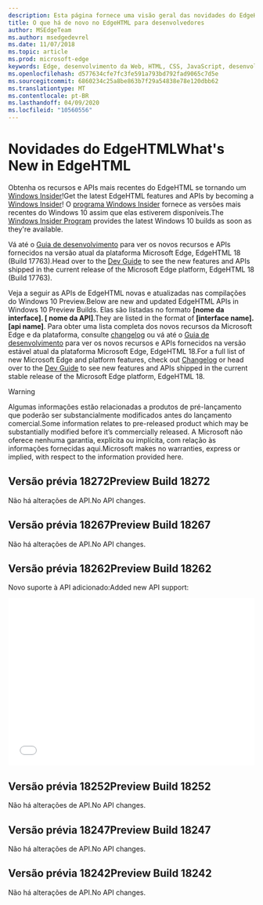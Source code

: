 ```yaml
---
description: Esta página fornece uma visão geral das novidades do EdgeHTML Preview Builds para desenvolvedores.
title: O que há de novo no EdgeHTML para desenvolvedores
author: MSEdgeTeam
ms.author: msedgedevrel
ms.date: 11/07/2018
ms.topic: article
ms.prod: microsoft-edge
keywords: Edge, desenvolvimento da Web, HTML, CSS, JavaScript, desenvolvedor, novidades do Edge, novas APIs no Edge, edgehtml, Builds preview do edgehtml
ms.openlocfilehash: d577634cfe7fc3fe591a793bd792fad9065c7d5e
ms.sourcegitcommit: 6860234c25a8be863b7f29a54838e78e120dbb62
ms.translationtype: MT
ms.contentlocale: pt-BR
ms.lasthandoff: 04/09/2020
ms.locfileid: "10560556"
---
```

# <span data-ttu-id="95632-104">Novidades do EdgeHTML</span><span class="sxs-lookup"><span data-stu-id="95632-104">What's New in EdgeHTML</span></span>

<span data-ttu-id="95632-105">Obtenha os recursos e APIs mais recentes do EdgeHTML se tornando um [Windows Insider](https://insider.windows.com/)!</span><span class="sxs-lookup"><span data-stu-id="95632-105">Get the latest EdgeHTML features and APIs by becoming a [Windows Insider](https://insider.windows.com/)!</span></span> <span data-ttu-id="95632-106">O [programa Windows Insider](https://insider.windows.com/) fornece as versões mais recentes do Windows 10 assim que elas estiverem disponíveis.</span><span class="sxs-lookup"><span data-stu-id="95632-106">The [Windows Insider Program](https://insider.windows.com/) provides the latest Windows 10 builds as soon as they're available.</span></span> 

<span data-ttu-id="95632-107">Vá até o [Guia de desenvolvimento](../dev-guide.md) para ver os novos recursos e APIs fornecidos na versão atual da plataforma Microsoft Edge, EdgeHTML 18 (Build 17763).</span><span class="sxs-lookup"><span data-stu-id="95632-107">Head over to the [Dev Guide](../dev-guide.md) to see the new features and APIs shipped in the current release of the Microsoft Edge platform, EdgeHTML 18 (Build 17763).</span></span> 

<span data-ttu-id="95632-108">Veja a seguir as APIs de EdgeHTML novas e atualizadas nas compilações do Windows 10 Preview.</span><span class="sxs-lookup"><span data-stu-id="95632-108">Below are new and updated EdgeHTML APIs in Windows 10 Preview Builds.</span></span> <span data-ttu-id="95632-109">Elas são listadas no formato **[nome da interface]. [ nome da API]**.</span><span class="sxs-lookup"><span data-stu-id="95632-109">They are listed in the format of **[interface name].[api name]**.</span></span> <span data-ttu-id="95632-110">Para obter uma lista completa dos novos recursos da Microsoft Edge e da plataforma, consulte [changelog](https://developer.microsoft.com/microsoft-edge/platform/changelog/) ou vá até o [Guia de desenvolvimento](../dev-guide.md) para ver os novos recursos e APIs fornecidos na versão estável atual da plataforma Microsoft Edge, EdgeHTML 18.</span><span class="sxs-lookup"><span data-stu-id="95632-110">For a full list of new Microsoft Edge and platform features, check out [Changelog](https://developer.microsoft.com/microsoft-edge/platform/changelog/) or head over to the [Dev Guide](../dev-guide.md) to see new features and APIs shipped in the current stable release of the Microsoft Edge platform, EdgeHTML 18.</span></span>  

> [!WARNING] 
> <span data-ttu-id="95632-111">Algumas informações estão relacionadas a produtos de pré-lançamento que poderão ser substancialmente modificados antes do lançamento comercial.</span><span class="sxs-lookup"><span data-stu-id="95632-111">Some information relates to pre-released product which may be substantially modified before it’s commercially released.</span></span> <span data-ttu-id="95632-112">A Microsoft não oferece nenhuma garantia, explícita ou implícita, com relação às informações fornecidas aqui.</span><span class="sxs-lookup"><span data-stu-id="95632-112">Microsoft makes no warranties, express or implied, with respect to the information provided here.</span></span>

## <span data-ttu-id="95632-113">Versão prévia 18272</span><span class="sxs-lookup"><span data-stu-id="95632-113">Preview Build 18272</span></span>
<span data-ttu-id="95632-114">Não há alterações de API.</span><span class="sxs-lookup"><span data-stu-id="95632-114">No API changes.</span></span>

## <span data-ttu-id="95632-115">Versão prévia 18267</span><span class="sxs-lookup"><span data-stu-id="95632-115">Preview Build 18267</span></span>
<span data-ttu-id="95632-116">Não há alterações de API.</span><span class="sxs-lookup"><span data-stu-id="95632-116">No API changes.</span></span>

## <span data-ttu-id="95632-117">Versão prévia 18262</span><span class="sxs-lookup"><span data-stu-id="95632-117">Preview Build 18262</span></span>

<span data-ttu-id="95632-118">Novo suporte à API adicionado:</span><span class="sxs-lookup"><span data-stu-id="95632-118">Added new API support:</span></span>

<iframe height='341' scrolling='no' title='<span data-ttu-id="95632-119">Build EdgeHTML Preview 17682</span><span class="sxs-lookup"><span data-stu-id="95632-119">EdgeHTML Preview Build 17682</span></span>' src='//codepen.io/MSEdgeDev/embed/5a691c1840690352f409d3788b8167fa/?height=341&theme-id=23761&default-tab=result&embed-version=2' frameborder='no' allowtransparency='true' allowfullscreen='true' style='width: 100%;'><span data-ttu-id="95632-120">Consulte o <a href='https://codepen.io/MSEdgeDev/pen/5a691c1840690352f409d3788b8167fa/'> EdgeHTML Preview Build 17682 </a> by MSEdgeDev ( <a href='https://codepen.io/MSEdgeDev'> @MSEdgeDev </a> ) em <a href='https://codepen.io'> CodePen </a> .</span><span class="sxs-lookup"><span data-stu-id="95632-120">See the Pen <a href='https://codepen.io/MSEdgeDev/pen/5a691c1840690352f409d3788b8167fa/'>EdgeHTML Preview Build 17682</a> by MSEdgeDev (<a href='https://codepen.io/MSEdgeDev'>@MSEdgeDev</a>) on <a href='https://codepen.io'>CodePen</a>.</span></span>
</iframe>

## <span data-ttu-id="95632-121">Versão prévia 18252</span><span class="sxs-lookup"><span data-stu-id="95632-121">Preview Build 18252</span></span>
<span data-ttu-id="95632-122">Não há alterações de API.</span><span class="sxs-lookup"><span data-stu-id="95632-122">No API changes.</span></span>

## <span data-ttu-id="95632-123">Versão prévia 18247</span><span class="sxs-lookup"><span data-stu-id="95632-123">Preview Build 18247</span></span>
<span data-ttu-id="95632-124">Não há alterações de API.</span><span class="sxs-lookup"><span data-stu-id="95632-124">No API changes.</span></span>

## <span data-ttu-id="95632-125">Versão prévia 18242</span><span class="sxs-lookup"><span data-stu-id="95632-125">Preview Build 18242</span></span>
<span data-ttu-id="95632-126">Não há alterações de API.</span><span class="sxs-lookup"><span data-stu-id="95632-126">No API changes.</span></span>